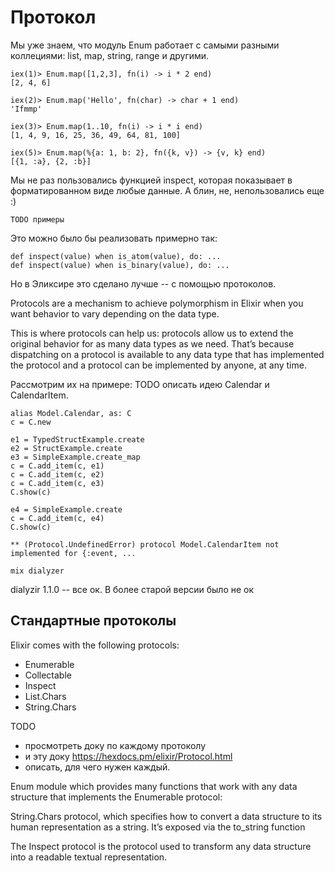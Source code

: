 # Протокол

Мы уже знаем, что модуль Enum работает с самыми разными коллециями: list, map, string, range и другими. 

```
iex(1)> Enum.map([1,2,3], fn(i) -> i * 2 end)
[2, 4, 6]

iex(2)> Enum.map('Hello', fn(char) -> char + 1 end)
'Ifmmp'

iex(3)> Enum.map(1..10, fn(i) -> i * i end)
[1, 4, 9, 16, 25, 36, 49, 64, 81, 100]

iex(5)> Enum.map(%{a: 1, b: 2}, fn({k, v}) -> {v, k} end)
[{1, :a}, {2, :b}]
```

Мы не раз пользовались функцией inspect, которая показывает в форматированном виде любые данные. 
А блин, не, непользовались еще :)

```
TODO примеры
```

Это можно было бы реализовать примерно так:
```
def inspect(value) when is_atom(value), do: ...
def inspect(value) when is_binary(value), do: ...
```
Но в Эликсире это сделано лучше -- с помощью протоколов.

Protocols are a mechanism to achieve polymorphism in Elixir when you want behavior to vary depending on the data type.

This is where protocols can help us: protocols allow us to extend the original behavior for as many data types as we need. That’s because dispatching on a protocol is available to any data type that has implemented the protocol and a protocol can be implemented by anyone, at any time.

Рассмотрим их на примере:
TODO описать идею Calendar и CalendarItem.

```
alias Model.Calendar, as: C
c = C.new

e1 = TypedStructExample.create
e2 = StructExample.create
e3 = SimpleExample.create_map
c = C.add_item(c, e1)
c = C.add_item(c, e2)
c = C.add_item(c, e3)
C.show(c)

e4 = SimpleExample.create
c = C.add_item(c, e4)
C.show(c)

** (Protocol.UndefinedError) protocol Model.CalendarItem not implemented for {:event, ...
```

```
mix dialyzer
```
dialyzir 1.1.0 -- все ок. В более старой версии было не ок

## Стандартные протоколы

Elixir comes with the following protocols:
- Enumerable 
- Collectable
- Inspect
- List.Chars
- String.Chars

TODO 
- просмотреть доку по каждому протоколу
- и эту доку https://hexdocs.pm/elixir/Protocol.html
- описать, для чего нужен каждый.

Enum module which provides many functions that work with any data structure that implements the Enumerable protocol:

String.Chars protocol, which specifies how to convert a data structure to its human representation as a string. It’s exposed via the to_string function

The Inspect protocol is the protocol used to transform any data structure into a readable textual representation.